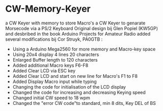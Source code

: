 # CW-Memory-Keyer
a CW Keyer with memory to store Macro's
a CW Keyer to genarate Morsecode via a PS/2 Keyboard
Original design bij Glen Popiel (KW5GP) and desbribed in the book Arduino Projects for Amateur Radio
added several modifications bij Cor Struyk, PA0GTB :
-  Using a Arduino Mega2560 for more memory and Macro-key space
-  Using 20x4 display 4 lines 20 characters
-  Enlarged Buffer length to 120 characters
-  Added additional Macro keys F6-F8
-  Added Clear LCD via ESC key
-  Added Clear LCD and start on new line for Macro's F1 to F8
-  Added Display Macro input while typing
-  Changing the code for initialisation of the LCD display
-  Changed the code for increasing and decreasing Keying speed
-  Changed initial CW speed to 18 wpm
-  Changed the "error CW code"to standard, min 8 dits, Key DEL of BS

